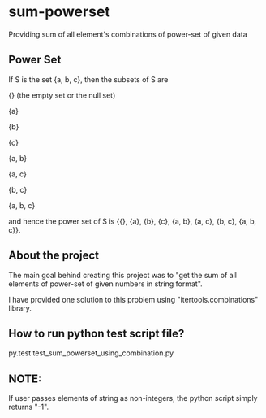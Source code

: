 # sum-powerset
Providing sum of all element's combinations of power-set of given data

Power Set
---------

If S is the set {a, b, c}, then the subsets of S are

{} (the empty set or the null set)

{a}

{b}

{c}

{a, b}

{a, c}

{b, c}

{a, b, c}

and hence the power set of S is {{}, {a}, {b}, {c}, {a, b}, {a, c}, {b, c}, {a, b, c}}.

About the project
-----------------

The main goal behind creating this project was to "get the sum of all elements of power-set of given numbers in string format".

I have provided one solution to this problem using "itertools.combinations" library.

How to run python test script file?
-----------------------------------

py.test test_sum_powerset_using_combination.py

NOTE:
-----

If user passes elements of string as non-integers, the python script simply returns "-1".
